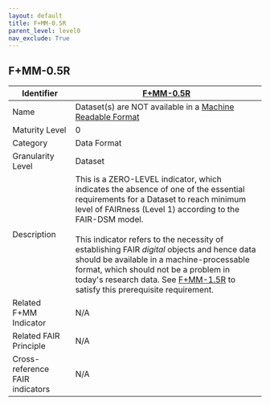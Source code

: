```yaml
---
layout: default
title: F+MM-0.5R
parent_level: level0
nav_exclude: True
---
```


## F+MM-0.5R

| Identifier | [F+MM-0.5R](https://github.com/FAIRplus/Data-Maturity/edit/v0.3/docs/_indicators/0.F+MM-0.5R.md) |
| --------- | ----------|
| Name | Dataset(s) are NOT available in a [Machine Readable Format](https://fairplus.github.io/Data-Maturity/docs/Glossary/#machine-readable-format) |
| Maturity Level | 0 |
| Category | Data Format |
| Granularity Level | Dataset |
| Description | This is a ZERO-LEVEL indicator, which indicates the absence of one of the essential requirements for a Dataset to reach minimum level of FAIRness (Level 1) according to the FAIR-DSM model. <br><br> This indicator refers to the necessity of establishing FAIR *digital* objects and hence data should be available in a machine-processable format, which should not be a problem in today's research data. See [F+MM-1.5R](https://github.com/FAIRplus/Data-Maturity/edit/v0.3/docs/_indicators/A.%20F+MM-1.5R.md) to satisfy this prerequisite requirement. |
| Related F+MM Indicator| N/A |
| Related FAIR Principle | N/A |
| Cross-reference FAIR indicators | N/A |
